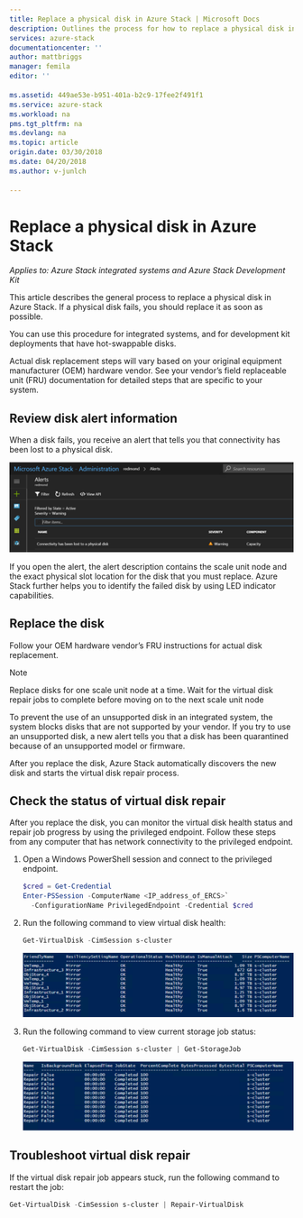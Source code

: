 ```yaml
---
title: Replace a physical disk in Azure Stack | Microsoft Docs
description: Outlines the process for how to replace a physical disk in Azure Stack.
services: azure-stack
documentationcenter: ''
author: mattbriggs
manager: femila
editor: ''

ms.assetid: 449ae53e-b951-401a-b2c9-17fee2f491f1
ms.service: azure-stack
ms.workload: na
pms.tgt_pltfrm: na
ms.devlang: na
ms.topic: article
origin.date: 03/30/2018
ms.date: 04/20/2018
ms.author: v-junlch

---
```


# Replace a physical disk in Azure Stack

*Applies to: Azure Stack integrated systems and Azure Stack Development Kit*

This article describes the general process to replace a physical disk in Azure Stack. If a physical disk fails, you should replace it as soon as possible.

You can use this procedure for integrated systems, and for development kit deployments that have hot-swappable disks.

Actual disk replacement steps will vary based on your original equipment manufacturer (OEM) hardware vendor. See your vendor’s field replaceable unit (FRU) documentation for detailed steps that are specific to your system. 

## Review disk alert information
When a disk fails, you receive an alert that tells you that connectivity has been lost to a physical disk. 

 ![Alert showing connectivity lost to physical disk](./media/azure-stack-replace-disk/DiskAlert.png)

If you open the alert, the alert description contains the scale unit node and the exact physical slot location for the disk that you must replace. Azure Stack further helps you to identify the failed disk by using LED indicator capabilities.

 ## Replace the disk

Follow your OEM hardware vendor’s FRU instructions for actual disk replacement.

> [!note]
> Replace disks for one scale unit node at a time. Wait for the virtual disk repair jobs to complete before moving on to the next scale unit node

To prevent the use of an unsupported disk in an integrated system, the system blocks disks that are not supported by your vendor. If you try to use an unsupported disk, a new alert tells you that a disk has been quarantined because of an unsupported model or firmware.

After you replace the disk, Azure Stack automatically discovers the new disk and starts the virtual disk repair process.  
 
 ## Check the status of virtual disk repair
 
 After you replace the disk, you can monitor the virtual disk health status and repair job progress by using the privileged endpoint. Follow these steps from any computer that has network connectivity to the privileged endpoint.

1. Open a Windows PowerShell session and connect to the privileged endpoint.
    ````PowerShell
    $cred = Get-Credential
    Enter-PSSession -ComputerName <IP_address_of_ERCS>`
      -ConfigurationName PrivilegedEndpoint -Credential $cred
    ```` 
  
2. Run the following command to view virtual disk health:
    ````PowerShell
    Get-VirtualDisk -CimSession s-cluster
    ````
   ![Powershell output of Get-VirtualDisk command](./media/azure-stack-replace-disk/GetVirtualDiskOutput.png)

3. Run the following command to view current storage job status:
    ```PowerShell
    Get-VirtualDisk -CimSession s-cluster | Get-StorageJob
    ````
      ![Powershell output of Get-StorageJob command](./media/azure-stack-replace-disk/GetStorageJobOutput.png)

## Troubleshoot virtual disk repair

If the virtual disk repair job appears stuck, run the following command to restart the job:
  ````PowerShell
  Get-VirtualDisk -CimSession s-cluster | Repair-VirtualDisk
  ```` 

<!-- Update_Description: wording update -->